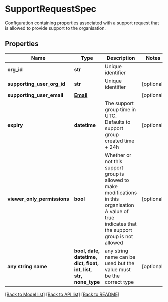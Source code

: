 # SupportRequestSpec

Configuration containing properties associated with a support request that is allowed to provide support to the organisation. 

## Properties
Name | Type | Description | Notes
------------ | ------------- | ------------- | -------------
**org_id** | **str** | Unique identifier | 
**supporting_user_org_id** | **str** | Unique identifier | [optional] 
**supporting_user_email** | [**Email**](Email.md) |  | [optional] 
**expiry** | **datetime** | The support group time in UTC. Defaults to support group created time + 24h | [optional] 
**viewer_only_permissions** | **bool** | Whether or not this support group is allowed to make modifications in this organisation A value of true indicates that the support group is not allowed  | [optional] 
**any string name** | **bool, date, datetime, dict, float, int, list, str, none_type** | any string name can be used but the value must be the correct type | [optional]

[[Back to Model list]](../README.md#documentation-for-models) [[Back to API list]](../README.md#documentation-for-api-endpoints) [[Back to README]](../README.md)


